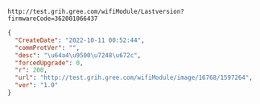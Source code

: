 `http://test.grih.gree.com/wifiModule/Lastversion?firmwareCode=362001066437`

```json
{
  "CreateDate": "2022-10-11 00:52:44",
  "commProtVer": "",
  "desc": "\u64a4\u9500\u7248\u672c",
  "forcedUpgrade": 0,
  "r": 200,
  "url": "http://test.grih.gree.com/wifiModule/image/16768/1597264",
  "ver": "1.0"
}
```